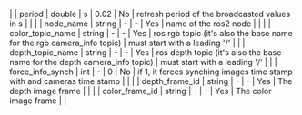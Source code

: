 | | period            | double  | s   |  0.02  | No                             | refresh period of the broadcasted values in s                              |                               |
| | node_name         | string  | -   |  -     | Yes                            | name of the ros2 node                                                      |                               |
| | color_topic_name  | string  | -   |  -     | Yes                            | ros rgb topic (it's also the base name for the rgb camera_info topic)      | must start with a leading '/' |
| | depth_topic_name  | string  | -   |  -     | Yes                            | ros depth topic (it's also the base name for the depth camera_info topic)  | must start with a leading '/' |
| | force_info_synch  | int     | -   |  0     | No                             | if 1, it forces synching images time stamp with and cameras time stamp     |                               |
| | depth_frame_id    | string  | -   |  -     | Yes                            | The depth image frame                                                      |                               |
| | color_frame_id    | string  | -   |  -     | Yes                            | The color image frame                                                      |                               |
